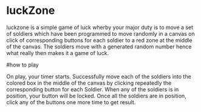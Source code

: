 # luckZone

luckzone is a simple game of luck wherby your 
major duty is to move a set of soldiers which
have been programmed to move randomly in a canvas
on click of corresponding buttons for each soldier 
to a red zone at the middle of the canvas. The soldiers
move with a generated random number hence what really
then makes it a game of luck.

#how to play


On play, your timer starts. Successfully move each of the 
soldiers into the colored box in the middle of the canvas 
by clicking repeatedly the corresponding button for each 
Soldier. When any of the soldiers is in position, your 
button will be locked. Once all the soldiers are in position,
click any of the buttons one more time to get result.

